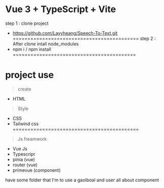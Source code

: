# Vue 3 + TypeScript + Vite
step 1 : clone project 
- https://github.com/Layyheang/Speech-To-Text.git
===========================================
step 2 : After clone intall node_modules
- npm i / npm install
==========================================
# project use 
> create 
- HTML 
> Style 
- CSS
- Tailwind css
===========================================
> Js freamwork 
- Vue Js
- Typescripr
- pinia (vue)
- router (vue)
- primevue (component)

have some folder that I'm to use a gaolboal and user all about component 



